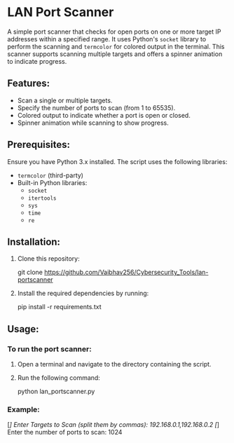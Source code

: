 # LAN Port Scanner

A simple port scanner that checks for open ports on one or more target IP addresses within a specified range. It uses Python's `socket` library to perform the scanning and `termcolor` for colored output in the terminal. This scanner supports scanning multiple targets and offers a spinner animation to indicate progress.

## Features:
- Scan a single or multiple targets.
- Specify the number of ports to scan (from 1 to 65535).
- Colored output to indicate whether a port is open or closed.
- Spinner animation while scanning to show progress.

## Prerequisites:
Ensure you have Python 3.x installed. The script uses the following libraries:
- `termcolor` (third-party)
- Built-in Python libraries:
    - `socket`
    - `itertools`
    - `sys`
    - `time`
    - `re`

## Installation:
1. Clone this repository:

    git clone https://github.com/Vaibhav256/Cybersecurity_Tools/lan-portscanner

2. Install the required dependencies by running:
    
    pip install -r requirements.txt
    

## Usage:
### To run the port scanner:
1. Open a terminal and navigate to the directory containing the script.
2. Run the following command:
    
    python lan_portscanner.py
    

### Example:

[*] Enter Targets to Scan (split them by commas): 192.168.0.1,192.168.0.2
[*] Enter the number of ports to scan: 1024

